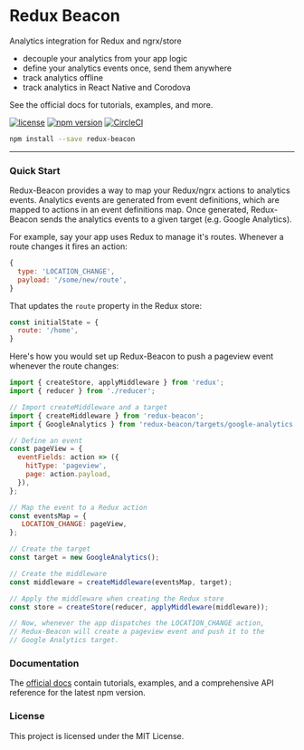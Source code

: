 # Redux Beacon

Analytics integration for Redux and ngrx/store

 * decouple your analytics from your app logic
 * define your analytics events once, send them anywhere
 * track analytics offline
 * track analytics in React Native and Corodova

<b></b>

See the official docs for tutorials, examples, and more.

<b></b>

[![license](https://img.shields.io/github/license/rangle/redux-beacon.svg)](LICENSE)
[![npm version](https://img.shields.io/npm/v/redux-beacon.svg)](https://www.npmjs.com/package/redux-beacon)
[![CircleCI](https://img.shields.io/circleci/project/github/rangle/redux-beacon.svg)](https://circleci.com/gh/rangle/redux-beacon)

```bash
npm install --save redux-beacon
```
----

### Quick Start

Redux-Beacon provides a way to map your Redux/ngrx actions to analytics
events. Analytics events are generated from event definitions, which
are mapped to actions in an event definitions map. Once generated,
Redux-Beacon sends the analytics events to a given target (e.g. Google
Analytics).

For example, say your app uses Redux to manage it's routes. Whenever a
route changes it fires an action:

```js
{
  type: 'LOCATION_CHANGE',
  payload: '/some/new/route',
}
```

That updates the `route` property in the Redux store:

```js
const initialState = {
  route: '/home',
}
```

Here's how you would set up Redux-Beacon to push a pageview event
whenever the route changes:

```js
import { createStore, applyMiddleware } from 'redux';
import { reducer } from './reducer';

// Import createMiddleware and a target
import { createMiddleware } from 'redux-beacon';
import { GoogleAnalytics } from 'redux-beacon/targets/google-analytics';

// Define an event
const pageView = {
  eventFields: action => ({
    hitType: 'pageview',
    page: action.payload,
  }),
};

// Map the event to a Redux action
const eventsMap = {
   LOCATION_CHANGE: pageView,
};

// Create the target
const target = new GoogleAnalytics();

// Create the middleware
const middleware = createMiddleware(eventsMap, target);

// Apply the middleware when creating the Redux store
const store = createStore(reducer, applyMiddleware(middleware));

// Now, whenever the app dispatches the LOCATION_CHANGE action,
// Redux-Beacon will create a pageview event and push it to the
// Google Analytics target.
```

### Documentation
The [official docs](https://rangle.github.io/redux-beacon/) contain
tutorials, examples, and a comprehensive API reference for the latest
npm version.

### License
This project is licensed under the MIT License.
